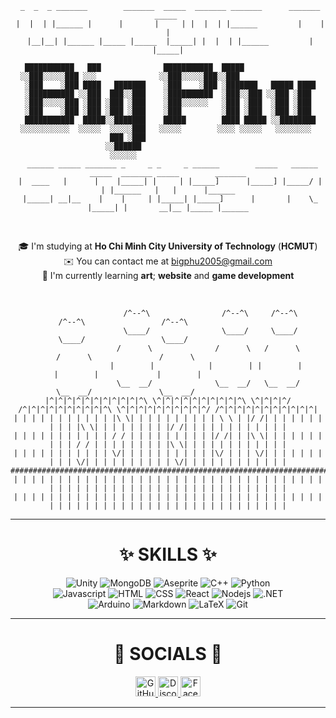 <div align="center">

```
 _  _  _ _______        _______  _____  _______ _______      _______  _____ 
 |  |  | |______ |      |       |     | |  |  | |______         |    |     |
 |__|__| |______ |_____ |_____  |_____| |  |  | |______         |    |_____|

 ███████████   ███              ███████████  █████                
░░███░░░░░███ ░░░              ░░███░░░░░███░░███                 
 ░███    ░███ ████   ███████    ░███    ░███ ░███████   █████ ████
 ░██████████ ░░███  ███░░███    ░██████████  ░███░░███ ░░███ ░███ 
 ░███░░░░░███ ░███ ░███ ░███    ░███░░░░░░   ░███ ░███  ░███ ░███ 
 ░███    ░███ ░███ ░███ ░███    ░███         ░███ ░███  ░███ ░███ 
 ███████████  █████░░███████    █████        ████ █████ ░░████████
░░░░░░░░░░░  ░░░░░  ░░░░░███   ░░░░░        ░░░░ ░░░░░   ░░░░░░░░ 
                    ███ ░███                                      
                   ░░██████                                       
                    ░░░░░░                                        
  ______ _____ _______ _     _ _     _ ______        _____   ______  _____  _______ _____        _______
 |  ____   |      |    |_____| |     | |_____]      |_____] |_____/ |     | |______   |   |      |______
 |_____| __|__    |    |     | |_____| |_____]      |       |    \_ |_____| |       __|__ |_____ |______

```

</div>

<div align='center'>

 <br>
 
 🎓  I'm studying at **Ho Chi Minh City University of Technology** (**HCMUT**) <br>
 ✉️  You can contact me at [bigphu2005@gmail.com](mailto:bigphu2005@gmail.com) <br>
 🧠  I'm currently learning **art**; **website** and **game development** <br>

 <br>

</div>

<div align='center'>

 ```
                    /^--^\                /^--^\     /^--^\               /^--^\                 /^--^\                    
                    \____/                \____/     \____/               \____/                 \____/                    
                   /      \              /      \   /      \             /      \               /      \                   
                  |        |            |        | |        |           |        |             |        |                  
                   \__  __/              \__  __/   \__  __/             \__  __/               \__  __/                   
|^|^|^|^|^|^|^|^|^|^|^\ \^|^|^|^|^|^|^|^|^|^\ \^|^|^|^/ /^|^|^|^|^|^|^|^|^|^\ \^|^|^|^|^|^|^|^|^|^/ /^|^|^|^|^|^|^|^|^|^|^|
| | | | | | | | | | | |\ \| | | | | | | | | | \ \ | |/ /| | | | | | | | | | |\ \| | | | | | | | |/ /| | | | | | | | | | | |
| | | | | | | | | | | / / | | | | | | | | | |/ /| | |\ \| | | | | | | | | | / / | | | | | | | | |\ \| | | | | | | | | | | |
| | | | | | | | | | | \/| | | | | | | | | | |\/ | | | \/| | | | | | | | | | \/| | | | | | | | | | \/| | | | | | | | | | | |
###########################################################################################################################
| | | | | | | | | | | | | | | | | | | | | | | | | | | | | | | | | | | | | | | | | | | | | | | | | | | | | | | | | | | | | |
| | | | | | | | | | | | | | | | | | | | | | | | | | | | | | | | | | | | | | | | | | | | | | | | | | | | | | | | | | | | | |
```

---

</div>


<div align="center">
 
  # **✨ SKILLS ✨**
  
  ![Unity](https://img.shields.io/badge/UNITY-FFFFFF?style=for-the-badge&logo=unity&logoColor=FFFFFF&labelColor=black)
  ![MongoDB](https://img.shields.io/badge/MONGODB-47A248?style=for-the-badge&logo=mongodb&logoColor=47A248&labelColor=black)
  ![Aseprite](https://img.shields.io/badge/ASEPRITE-7D929E?style=for-the-badge&logo=aseprite&logoColor=7D929E&labelColor=white)
  ![C++](https://img.shields.io/badge/C%2B%2B%20-%2300599C?style=for-the-badge&logo=cplusplus&logoColor=%2300599C&labelColor=black)
  ![Python](https://img.shields.io/badge/PYTHON-3776AB?style=for-the-badge&logo=python&logoColor=3776AB&labelColor=black)
  <br>
  ![Javascript](https://img.shields.io/badge/Javascript-F0DB4F?style=for-the-badge&labelColor=black&logo=javascript&logoColor=F0DB4F)
  ![HTML](https://img.shields.io/badge/HTML-E34F26?style=for-the-badge&logo=html5&logoColor=E34F26&labelColor=black)
  ![CSS](https://img.shields.io/badge/CSS-663399?style=for-the-badge&logo=css&logoColor=663399&labelColor=black)
  ![React](https://img.shields.io/badge/-React-61DBFB?style=for-the-badge&labelColor=black&logo=react&logoColor=61DBFB)
  ![Nodejs](https://img.shields.io/badge/Nodejs-3C873A?style=for-the-badge&labelColor=black&logo=node.js&logoColor=3C873A)
  ![.NET](https://img.shields.io/badge/.NET-512BD4?style=for-the-badge&logo=dotnet&logoColor=512BD4&labelColor=white)
  <br>
  ![Arduino](https://img.shields.io/badge/ARDUINO-00878F?style=for-the-badge&logo=arduino&logoColor=00878F&labelColor=black)
  ![Markdown](https://img.shields.io/badge/Markdown-000000?style=for-the-badge&logo=markdown&logoColor=white)
  ![LaTeX](https://img.shields.io/badge/LATEX-008080?style=for-the-badge&logo=latex&logoColor=008080&labelColor=black)
  ![Git](https://img.shields.io/badge/GIT-F05032?style=for-the-badge&logo=git&logoColor=F05032&labelColor=black)
  
</div>

---

<div align='center'>

 # **📱 SOCIALS 📱**
 
</div>

<p align="center"> <a href="https://www.github.com/bigphu" target="_blank" rel="noreferrer"> <picture> <source media="(prefers-color-scheme: dark)" srcset="https://raw.githubusercontent.com/danielcranney/readme-generator/main/public/icons/socials/github-dark.svg" /> <source media="(prefers-color-scheme: light)" srcset="https://raw.githubusercontent.com/danielcranney/readme-generator/main/public/icons/socials/github.svg" /> <img src="https://raw.githubusercontent.com/danielcranney/readme-generator/main/public/icons/socials/github.svg" width="32" height="32" alt="GitHub" title="GitHub" /> </picture> </a> <a href="https://discord.com/users/bigphu" target="_blank" rel="noreferrer"> <picture> <source media="(prefers-color-scheme: dark)" srcset="https://raw.githubusercontent.com/danielcranney/readme-generator/main/public/icons/socials/discord-dark.svg" /> <source media="(prefers-color-scheme: light)" srcset="https://raw.githubusercontent.com/danielcranney/readme-generator/main/public/icons/socials/discord.svg" /> <img src="https://raw.githubusercontent.com/danielcranney/readme-generator/main/public/icons/socials/discord.svg" width="32" height="32" alt="Discord" title="Discord" /> </picture> </a> <a href="https://www.facebook.com/bigphu21" target="_blank" rel="noreferrer"> <picture> <source media="(prefers-color-scheme: dark)" srcset="https://raw.githubusercontent.com/danielcranney/readme-generator/main/public/icons/socials/facebook-dark.svg" /> <source media="(prefers-color-scheme: light)" srcset="https://raw.githubusercontent.com/danielcranney/readme-generator/main/public/icons/socials/facebook.svg" /> <img src="https://raw.githubusercontent.com/danielcranney/readme-generator/main/public/icons/socials/facebook.svg" width="32" height="32" alt="Facebook" title="Facebook" /> </picture> </a></p>

---

<!--
## **🎖️ Badges**

<b>My GitHub Stats</b>

<a href="http://www.github.com/bigphu"><img src="https://github-readme-stats.vercel.app/api?username=bigphu&show_icons=true&hide=&count_private=true&title_color=0891b2&text_color=ffffff&icon_color=0891b2&bg_color=1c1917&hide_border=true&show_icons=true" alt="bigphu's GitHub stats" /></a>

<a href="https://github.com/bigphu" align="left"><img src="https://github-readme-stats.vercel.app/api/top-langs/?username=bigphu&langs_count=10&title_color=0891b2&text_color=ffffff&icon_color=0891b2&bg_color=1c1917&hide_border=true&locale=en&custom_title=Top%20%Languages" alt="Top Languages" /></a>

-->
